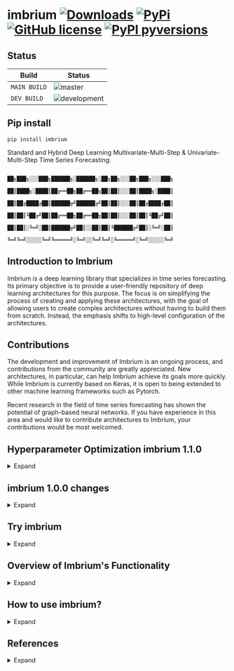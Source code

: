 # imbrium [![Downloads](https://pepy.tech/badge/imbrium)](https://pepy.tech/project/imbrium) [![PyPi](https://img.shields.io/pypi/v/imbrium.svg?color=blue)](https://pypi.org/project/imbrium/) [![GitHub license](https://img.shields.io/github/license/maxmekiska/Imbrium?color=black)](https://github.com/maxmekiska/Imbrium/blob/main/LICENSE) [![PyPI pyversions](https://img.shields.io/pypi/pyversions/imbrium.svg)](https://pypi.python.org/project/imbrium/)
 
## Status

| Build | Status|
|---|---|
| `MAIN BUILD`  |  ![master](https://github.com/maxmekiska/imbrium/actions/workflows/main.yml/badge.svg?branch=main) |
|  `DEV BUILD`   |  ![development](https://github.com/maxmekiska/imbrium/actions/workflows/main.yml/badge.svg?branch=development) |

## Pip install

```shell
pip install imbrium
```

Standard and Hybrid Deep Learning Multivariate-Multi-Step & Univariate-Multi-Step
Time Series Forecasting.


                      ██╗███╗░░░███╗██████╗░██████╗░██╗██╗░░░██╗███╗░░░███╗
                      ██║████╗░████║██╔══██╗██╔══██╗██║██║░░░██║████╗░████║
                      ██║██╔████╔██║██████╦╝██████╔╝██║██║░░░██║██╔████╔██║
                      ██║██║╚██╔╝██║██╔══██╗██╔══██╗██║██║░░░██║██║╚██╔╝██║
                      ██║██║░╚═╝░██║██████╦╝██║░░██║██║╚██████╔╝██║░╚═╝░██║
                      ╚═╝╚═╝░░░░░╚═╝╚═════╝░╚═╝░░╚═╝╚═╝░╚═════╝░╚═╝░░░░░╚═╝


## Introduction to Imbrium

Imbrium is a deep learning library that specializes in time series forecasting. Its primary objective is to provide a user-friendly repository of deep learning architectures for this purpose. The focus is on simplifying the process of creating and applying these architectures, with the goal of allowing users to create complex architectures without having to build them from scratch. Instead, the emphasis shifts to high-level configuration of the architectures.

## Contributions

The development and improvement of Imbrium is an ongoing process, and contributions from the community are greatly appreciated. New architectures, in particular, can help Imbrium achieve its goals more quickly. While Imbrium is currently based on Keras, it is open to being extended to other machine learning frameworks such as Pytorch.

Recent research in the field of time series forecasting has shown the potential of graph-based neural networks. If you have experience in this area and would like to contribute architectures to Imbrium, your contributions would be most welcomed.

## Hyperparameter Optimization imbrium 1.1.0
<details>
  <summary>Expand</summary>
Starting from version 1.1.0, imbrium will support experimental hyperparamerter optimization for the model layer config and optimizer arguments. The optimization process uses the Optuna library (https://optuna.org/).

### Optimization via the seeker decorator

To leverage Optimization, use the new classes `OptimizePureUni`, `OptimizeHybridUni`, `OptimizePureMulti` and `OptimizeHybridMulti`. These classes implement optimizable model architecture methods:

`OptimizePureUni` & `OptimizePureMulti`:

  - create_fit_mlp
  - create_fit_rnn
  - create_fit_lstm
  - create_fit_cnn
  - create_fit_gru
  - create_fit_birnn
  - create_fit_bilstm
  - create_fit_bigru
  - create_fit_encdec_rnn
  - create_fit_encdec_lstm
  - create_fit_encdec_gru
  - create_fit_encdec_cnn

`OptimizeHybridUni` & `OptimizeHybridMulti`:

  - create_fit_cnnrnn
  - create_fit_cnnlstm
  - create_fit_cnngru
  - create_fit_cnnbirnn
  - create_fit_cnnbilstm
  - create_fit_cnnbigru

#### Example `OptimizePureUni`

```python
from imbrium.predictors.univarpure import OptimizePureUni
from imbrium.utils.optimization import seeker

# initialize optimizable predictor object
predictor = OptimizePureUni(steps_past=5, steps_future=10, data=data, scale='standard')


# use seeker decorator on optimization harness
@seeker(optimizer_range=["adam", "sgd"], 
        layer_config_range= [
            {'layer0': (5, 'relu'), 'layer1': (10,'relu'), 'layer2': (5, 'relu')},
            {'layer0': (2, 'relu'), 'layer1': (5, 'relu'), 'layer2': (2, 'relu')}
        ], 
        optimization_target='minimize', n_trials = 2)
def create_fit_model(predictor: object, *args, **kwargs):
    # use optimizable create_fit_xxx method
    return predictor.create_fit_lstm(*args, **kwargs)


create_fit_model(predictor, loss='mean_squared_error', metrics='mean_squared_error', epochs=2,
                 show_progress=0, validation_split=0.20, monitor='val_loss', patience=2, min_delta=0, verbose=1
                )

predictor.show_performance()
predictor.predict(data.tail(5))
predictor.model_blueprint()
```

#### Example `OptimizeHybridUni`

```python
from imbrium.predictors.univarhybrid import OptimizeHybridUni
from imbrium.utils.optimization import seeker

predictor = OptimizeHybridUni(sub_seq = 2, steps_past = 10, steps_future = 5, data = data, scale = 'maxabs')

@seeker(optimizer_range=["adam", "sgd"], 
        layer_config_range= [
            {'layer0': (8, 1, 'relu'), 'layer1': (4, 1, 'relu'), 'layer2': (2),'layer3': (25, 'relu'), 'layer4': (10, 'relu')},
            {'layer0': (16, 1, 'relu'), 'layer1': (8, 1, 'relu'), 'layer2': (2),'layer3': (55, 'relu'), 'layer4': (10, 'relu')},
            {'layer0': (32, 1, 'relu'), 'layer1': (16, 1, 'relu'), 'layer2': (2),'layer3': (25, 'relu'), 'layer4': (10, 'relu')}
        ], 
        optimization_target='minimize', n_trials = 2)
def create_fit_model(predictor: object, *args, **kwargs):
    return predictor.create_fit_cnnlstm(*args, **kwargs)

create_fit_model(predictor, loss='mean_squared_error', metrics='mean_squared_error', epochs=2,
                 show_progress=0, validation_split=0.20, monitor='val_loss', patience=2, min_delta=0, verbose=1
                )

predictor.show_performance()
predictor.predict(data.tail(10))
predictor.model_blueprint()
```

#### Example `OptimizePureMulti`

```python
predictor = OptimizePureMulti(steps_past =  5, steps_future = 10, data = data, features = ['target', 'target', 'HouseAge', 'AveRooms', 'AveBedrms'], scale = 'normalize')


@seeker(optimizer_range=["adam", "sgd"], 
        layer_config_range= [
            {'layer0': (5, 'relu'), 'layer1': (10,'relu'), 'layer2': (5, 'relu')},
            {'layer0': (2, 'relu'), 'layer1': (5, 'relu'), 'layer2': (2, 'relu')},
            {'layer0': (20, 'relu'), 'layer1': (50, 'relu'), 'layer2': (20, 'sigmoid')}
        ], 
        optimization_target='minimize', n_trials = 3)
def create_fit_model(predictor: object, *args, **kwargs):
    return predictor.create_fit_lstm(*args, **kwargs)

create_fit_model(predictor, loss='mean_squared_error', metrics='mean_squared_error', epochs=2,
                 show_progress=1, validation_split=0.20, monitor='val_loss', patience=2, min_delta=0, verbose=1
                )


predictor.show_performance()
predictor.predict(data[['target', 'HouseAge', 'AveRooms', 'AveBedrms']].tail(5))
predictor.model_blueprint()
```


#### Example `OptimizeHybridMulti`

```python
predictor = OptimizeHybridMulti(sub_seq = 2, steps_past = 10, steps_future = 5, data = data,features = ['target', 'target', 'HouseAge', 'AveRooms', 'AveBedrms'], scale = 'normalize')


@seeker(optimizer_range=["adam", "sgd"], 
        layer_config_range= [
            {'layer0': (8, 1, 'relu'), 'layer1': (4, 1, 'relu'), 'layer2': (2), 'layer3': (5, 'relu'), 'layer4': (5, 'relu')},
            {'layer0': (8, 1, 'relu'), 'layer1': (4, 1, 'relu'), 'layer2': (2), 'layer3': (5, 'relu'), 'layer4': (5, 'relu')},
            {'layer0': (8, 1, 'relu'), 'layer1': (4, 1, 'relu'), 'layer2': (2), 'layer3': (5, 'relu'), 'layer4': (5, 'relu')}
        ], 
        optimization_target='minimize', n_trials = 3)
def create_fit_model(predictor: object, *args, **kwargs):
    return predictor.create_fit_cnnlstm(*args, **kwargs)

create_fit_model(predictor, loss='mean_squared_error', metrics='mean_squared_error', epochs=2,
                 show_progress=1, validation_split=0.20, monitor='val_loss', patience=2, min_delta=0, verbose=1
                )


predictor.show_performance()
predictor.predict(data[['target', 'HouseAge', 'AveRooms', 'AveBedrms']].tail(10))
predictor.model_blueprint()
```
#### The shell of the seeker harness
  
```python
predictor = OptimizePureMulti(...)

@seeker(optimizer_range=[...], 
        layer_config_range= [
            {...},
            {...},
            {...}
        ], 
        ...)
def create_fit_model(predictor: object, *args, **kwargs): # seeker harness
    return predictor.create_fit_xxx(*args, **kwargs)

create_fit_model(...) # execute seeker harness


predictor.show_performance()
predictor.predict(...)
predictor.model_blueprint()
```


</details>


## imbrium 1.0.0 changes
<details>
  <summary>Expand</summary>

The following important name changes have been performed:

```
- univarstandard => univarpure
- BasicMultStepUniVar => PureUni
- univarhybrid => univarhybrid (unchanged)
- HybridMultStepUniVar => HybridUni
- multivarstandard => multivarpure
- BasicMultSTepMultVar => PureMulti
- multivarhybrid => multivarhybrid (unchanged)
- HybridMultStepMultVar => HybridMulti
```
</details>

## Try imbrium
<details>
  <summary>Expand</summary>
Please ignore all cudart dlerror/warnings, since no GPU is setup in this jupyter binder environment:

[![Binder](https://mybinder.org/badge_logo.svg)](https://mybinder.org/v2/gh/maxmekiska/ImbriumTesting-Demo/main?labpath=TestImbrium.ipynb) <br>


For more testing, please visit the dedicated Demo & Testing repository at: https://github.com/maxmekiska/ImbriumTesting-Demo

</details>

## Overview of Imbrium's Functionality

<details>
  <summary>Expand</summary>

Imbrium is designed to simplify the application of deep learning models for time series forecasting. The library offers a variety of pre-built architectures, each with a fixed number of layers. However, the user retains full control over the configuration of each layer, including the number of neurons, the type of activation function, loss function, optimizer, and metrics applied. This allows for the flexibility to adapt the architecture to the specific needs of the forecast task at hand. Imbrium also offers a user-friendly interface for training and evaluating these models, making it easy to quickly iterate and test different configurations.


The library differentiates between two
modes:

1. Univariate-Multistep forecasting
2. Multivariate-Multistep forecasting

These two main modes are further divided based on the complexity of the underlying model architectures:

1. Pure
2. Hybrid

Pure supports the following architectures:

- Multilayer perceptron (MLP)
- Recurrent neural network (RNN)
- Long short-term memory (LSTM)
- Gated recurrent unit (GRU)
- Convolutional neural network (CNN)
- Bidirectional recurrent neural network (BI-RNN)
- Bidirectional long-short term memory (BI-LSTM)
- Bidirectional gated recurrent unit (BI-GRU)
- Encoder-Decoder recurrent neural network
- Encoder-Decoder long-short term memory
- Encoder-Decoder convolutional neural network (Encoding via CNN, Decoding via GRU)
- Encoder-Decoder gated recurrent unit

Hybrid supports:

- Convolutional neural network + recurrent neural network (CNN-RNN)
- Convolutional neural network + Long short-term memory (CNN-LSTM)
- Convolutional neural network + Gated recurrent unit (CNN-GRU)
- Convolutional neural network + Bidirectional recurrent neural network (CNN-BI-RNN)
- Convolutional neural network + Bidirectional long-short term memory (CNN-BI-LSTM)
- Convolutional neural network + Bidirectional gated recurrent unit (CNN-BI-GRU)

Please note that each model is supported by a prior input data pre-processing procedure which allows to set a look-back period, look-forward period, sub-sequences division (only for hybrid architectures) and data scaling method.

The following scikit-learn scaling procedures are supported:

- StandardScaler
- MinMaxScaler
- MaxAbsScaler
- Normalizing ([0, 1])
- None (raw data input)

During training/fitting, callback conditions can be defined to guard against
overfitting.

Trained models can furthermore be saved or loaded if the user wishes to do so.

</details>

## How to use imbrium?

<details>
  <summary>Expand</summary>

Attention: Typing has been left in the below examples to ease the configuration readability.

### Univariate Models:

1. Univariate-Multistep forecasting - Pure architectures

```python3
from imbrium.predictors.univarpure import PureUni

predictor = PureUni(steps_past: int, steps_future: int, data = DataFrame(),
                    scale: str = '')

# Choose between one of the architectures:

predictor.create_mlp(optimizer: str = 'adam', loss: str = 'mean_squared_error',
                     metrics: str = 'mean_squared_error',
                     layer_config: dict = {'layer0': (50, 'relu', 0.0, 0.0), 'layer1': (25,'relu', 0.0, 0.0),
                                          'layer2': (25, 'relu', 0.0)})

predictor.create_rnn(optimizer: str = 'adam', loss: str = 'mean_squared_error',
                     metrics: str = 'mean_squared_error',
                     layer_config: dict = {'layer0': (40, 'relu', 0.0, 0.0), 'layer1': (50,'relu', 0.0, 0.0),
                                           'layer2': (50, 'relu', 0.0)})

predictor.create_lstm(optimizer: str = 'adam', loss: str = 'mean_squared_error',
                      metrics: str = 'mean_squared_error',
                      layer_config: dict = {'layer0': (40, 'relu', 0.0, 0.0), 'layer1': (50,'relu', 0.0, 0.0),
                                            'layer2': (50, 'relu', 0.0)})

predictor.create_gru(optimizer: str = 'adam', loss: str = 'mean_squared_error',
                     metrics: str = 'mean_squared_error',
                     layer_config: dict = {'layer0': (40, 'relu', 0.0, 0.0), 'layer1': (50,'relu', 0.0, 0.0),
                                           'layer2': (50, 'relu', 0.0)})

predictor.create_cnn(optimizer: str = 'adam', loss: str = 'mean_squared_error',
                     metrics: str = 'mean_squared_error',
                     layer_config: dict = {'layer0': (64, 1, 'relu', 0.0, 0.0), 'layer1': (32, 1, 'relu', 0.0, 0.0), 'layer2': (2), 'layer3': (50, 'relu', 0.0)})

predictor.create_birnn(optimizer: str = 'adam', loss: str = 'mean_squared_error',
                       metrics: str = 'mean_squared_error',
                       layer_config: dict = {'layer0': (50, 'relu', 0.0, 0.0), 'layer1': (50, 'relu', 0.0)})

predictor.create_bilstm(optimizer: str = 'adam', loss: str = 'mean_squared_error',
                        metrics: str = 'mean_squared_error',
                        layer_config: dict = {'layer0': (50, 'relu', 0.0, 0.0), 'layer1': (50, 'relu', 0.0)})

predictor.create_bigru(optimizer: str = 'adam', loss: str = 'mean_squared_error',
                       metrics: str = 'mean_squared_error',
                       layer_config: dict = {'layer0': (50, 'relu', 0.0, 0.0), 'layer1': (50, 'relu', 0.0)})

predictor.create_encdec_rnn(optimizer: str = 'adam', loss: str = 'mean_squared_error',
                            metrics: str = 'mean_squared_error',
                            layer_config: dict = {'layer0': (100, 'relu', 0.0, 0.0), 'layer1': (50, 'relu', 0.0, 0.0), 'layer2': (50, 'relu', 0.0, 0.0), 'layer3': (100, 'relu', 0.0)})

predictor.create_encdec_lstm(optimizer: str = 'adam', loss: str = 'mean_squared_error',
                             metrics: str = 'mean_squared_error',
                             layer_config: dict = {'layer0': (100, 'relu', 0.0, 0.0), 'layer1': (50, 'relu', 0.0, 0.0), 'layer2': (50, 'relu', 0.0, 0.0), 'layer3': (100, 'relu', 0.0)})

predictor.create_encdec_cnn(optimizer: str = 'adam', loss: str = 'mean_squared_error',
                            metrics: str = 'mean_squared_error',
                            layer_config: dict = {'layer0': (64, 1, 'relu', 0.0, 0.0), 'layer1': (32, 1, 'relu', 0.0, 0.0), 'layer2': (2), 'layer3': (50, 'relu', 0.0, 0.0), 'layer4': (100, 'relu', 0.0)})

predictor.create_encdec_gru(optimizer: str = 'adam', loss: str = 'mean_squared_error',
                            metrics: str = 'mean_squared_error',
                            layer_config: dict = {'layer0': (100, 'relu', 0.0, 0.0), 'layer1': (50, 'relu', 0.0, 0.0), 'layer2': (50, 'relu', 0.0, 0.0), 'layer3': (100, 'relu', 0.0)})

# Fit the predictor object - more callback settings at:

# https://www.tensorflow.org/api_docs/python/tf/keras/callbacks/EarlyStopping

predictor.fit_model(epochs: int, show_progress: int = 1, validation_split: float = 0.20,
                      monitor='loss', patience=3)

# Have a look at the model performance
predictor.show_performance()

# Make a prediction based on new unseen data
predictor.predict(data: array)

# Safe your model:
predictor.save_model()

# Load a model:
# Step 1: initialize a new predictor object with same characteristics as model to load
# Step 2: Do not pass in any data
# Step 3: Invoke the method load_model()
# optional Step 4: Use the setter method set_model_id(name: str) to give model a name

loading_predictor = PureUni(steps_past: int, steps_future: int)
loading_predictor.load_model(location: str)
loading_predictor.set_model_id(name: str)
```

2. Univariate-Multistep forecasting - Hybrid architectures

```python3
from imbrium.predictors.univarhybrid import HybridUni

predictor = HybridUni(sub_seq: int, steps_past: int, steps_future: int, data =          DataFrame(), scale: str = '')

# Choose between one of the architectures:

predictor.create_cnnrnn(optimizer: str = 'adam', loss: str = 'mean_squared_error',
                        metrics: str = 'mean_squared_error',
                        layer_config = {'layer0': (64, 1, 'relu', 0.0, 0.0), 'layer1': (32, 1, 'relu', 0.0, 0.0), 'layer2': (2), 'layer3': (50, 'relu', 0.0, 0.0), 'layer4': (25, 'relu', 0.0, 0.0)})

predictor.create_cnnlstm(optimizer: str = 'adam', loss: str = 'mean_squared_error',
                         metrics: str = 'mean_squared_error',
                         layer_config = {'layer0': (64, 1, 'relu', 0.0, 0.0), 'layer1': (32, 1, 'relu', 0.0, 0.0), 'layer2': (2), 'layer3': (50, 'relu', 0.0, 0.0), 'layer4': (25, 'relu', 0.0)})

predictor.create_cnngru(optimizer: str = 'adam', loss: str = 'mean_squared_error',
                        metrics: str = 'mean_squared_error',
                        layer_config = {'layer0': (64, 1, 'relu', 0.0, 0.0), 'layer1': (32, 1, 'relu', 0.0, 0.0), 'layer2': (2), 'layer3': (50, 'relu', 0.0, 0.0), 'layer4': (25, 'relu', 0.0)})

predictor.create_cnnbirnn(optimizer: str = 'adam', loss: str = 'mean_squared_error',
                          metrics: str = 'mean_squared_error',
                          layer_config = {'layer0': (64, 1, 'relu', 0.0, 0.0), 'layer1': (32, 1, 'relu', 0.0, 0.0), 'layer2': (2), 'layer3': (50, 'relu', 0.0, 0.0), 'layer4': (25, 'relu', 0.0)})

predictor.create_cnnbilstm(optimizer: str = 'adam', loss: str = 'mean_squared_error',
                           metrics: str = 'mean_squared_error',
                           layer_config = {'layer0': (64, 1, 'relu', 0.0, 0.0), 'layer1': (32, 1, 'relu', 0.0, 0.0), 'layer2': (2), 'layer3': (50, 'relu', 0.0, 0.0), 'layer4': (25, 'relu', 0.0)})

predictor.create_cnnbigru(optimizer: str = 'adam', loss: str = 'mean_squared_error',
                          metrics: str = 'mean_squared_error',
                          layer_config = {'layer0': (64, 1, 'relu', 0.0, 0.0), 'layer1': (32, 1, 'relu', 0.0, 0.0), 'layer2': (2), 'layer3': (50, 'relu', 0.0, 0.0), 'layer4': (25, 'relu', 0.0)})

# Fit the predictor object - more callback settings at:

# https://www.tensorflow.org/api_docs/python/tf/keras/callbacks/EarlyStopping

predictor.fit_model(epochs: int, show_progress: int = 1, validation_split: float = 0.20,
                      monitor='loss', patience=3)

# Have a look at the model performance
predictor.show_performance()

# Make a prediction based on new unseen data
predictor.predict(data: array)

# Safe your model:
predictor.save_model()

# Load a model:
# Step 1: initialize a new predictor object with same characteristics as model to load
# Step 2: Do not pass in any data
# Step 3: Invoke the method load_model()
# optional Step 4: Use the setter method set_model_id(name: str) to give model a name

loading_predictor =  HybridUni(sub_seq: int, steps_past: int, steps_future: int)
loading_predictor.load_model(location: str)
loading_predictor.set_model_id(name: str)
```

### Multivariate Models:

1. Multivariate-Multistep forecasting - Pure architectures

```python3
from imbrium.predictors.multivarpure import PureMulti

# please make sure that the target feature is the first variable in the feature list
predictor = PureMulti(steps_past: int, steps_future: int, data = DataFrame(), features = [], scale: str = '')

# Choose between one of the architectures:

predictor.create_mlp(optimizer: str = 'adam', loss: str = 'mean_squared_error',
                     metrics: str = 'mean_squared_error',
                     layer_config: dict = {'layer0': (50, 'relu', 0.0, 0.0), 'layer1': (25,'relu', 0.0, 0.0),
                                           'layer2': (25, 'relu', 0.0)})

predictor.create_rnn(optimizer: str = 'adam', loss: str = 'mean_squared_error',
                     metrics: str = 'mean_squared_error',
                     layer_config: dict = {'layer0': (40, 'relu', 0.0, 0.0), 'layer1': (50,'relu', 0.0, 0.0),
                                           'layer2': (50, 'relu', 0.0)})

predictor.create_lstm(optimizer: str = 'adam', loss: str = 'mean_squared_error',
                      metrics: str = 'mean_squared_error',
                      layer_config: dict = {'layer0': (40, 'relu', 0.0, 0.0), 'layer1': (50,'relu', 0.0, 0.0),
                                            'layer2': (50, 'relu', 0.0)})

predictor.create_gru(optimizer: str = 'adam', loss: str = 'mean_squared_error',
                     metrics: str = 'mean_squared_error',
                     layer_config: dict = {'layer0': (40, 'relu', 0.0, 0.0), 'layer1': (50,'relu', 0.0, 0.0),
                                           'layer2': (50, 'relu', 0.0)})

predictor.create_cnn(optimizer: str = 'adam', loss: str = 'mean_squared_error',
                     metrics: str = 'mean_squared_error',
                     layer_config: dict = {'layer0': (64, 1, 'relu', 0.0, 0.0), 'layer1': (32, 1, 'relu', 0.0, 0.0), 'layer2': (2), 'layer3': (50, 'relu', 0.0)})

predictor.create_birnn(optimizer: str = 'adam', loss: str = 'mean_squared_error',
                       metrics: str = 'mean_squared_error',
                       layer_config: dict = {'layer0': (50, 'relu', 0.0), 'layer1': (50, 'relu', 0.0)})

predictor.create_bilstm(optimizer: str = 'adam', loss: str = 'mean_squared_error',
                        metrics: str = 'mean_squared_error',
                        layer_config: dict = {'layer0': (50, 'relu', 0.0, 0.0), 'layer1': (50, 'relu', 0.0)})

predictor.create_bigru(optimizer: str = 'adam', loss: str = 'mean_squared_error',
                       metrics: str = 'mean_squared_error',
                       layer_config: dict = {'layer0': (50, 'relu', 0.0, 0.0), 'layer1': (50, 'relu', 0.0)})

predictor.create_encdec_rnn(optimizer: str = 'adam', loss: str = 'mean_squared_error',
                            metrics: str = 'mean_squared_error',
                            layer_config: dict = {'layer0': (100, 'relu', 0.0, 0.0), 'layer1': (50, 'relu', 0.0, 0.0), 'layer2': (50, 'relu', 0.0, 0.0), 'layer3': (100, 'relu', 0.0)})

predictor.create_encdec_lstm(optimizer: str = 'adam', loss: str = 'mean_squared_error',
                             metrics: str = 'mean_squared_error',
                             layer_config: dict = {'layer0': (100, 'relu', 0.0, 0.0), 'layer1': (50, 'relu', 0.0, 0.0), 'layer2': (50, 'relu', 0.0, 0.0), 'layer3': (100, 'relu', 0.0)})

predictor.create_encdec_cnn(optimizer: str = 'adam', loss: str = 'mean_squared_error',
                            metrics: str = 'mean_squared_error',
                            layer_config: dict = {'layer0': (64, 1, 'relu', 0.0, 0.0), 'layer1': (32, 1, 'relu', 0.0, 0.0), 'layer2': (2), 'layer3': (50, 'relu', 0.0, 0.0), 'layer4': (100, 'relu', 0.0)})

predictor.create_encdec_gru(optimizer: str = 'adam', loss: str = 'mean_squared_error',
                            metrics: str = 'mean_squared_error',
                            layer_config: dict = {'layer0': (100, 'relu', 0.0, 0.0), 'layer1': (50, 'relu', 0.0, 0.0), 'layer2': (50, 'relu', 0.0, 0.0), 'layer3': (100, 'relu', 0.0)})

# Fit the predictor object - more callback settings at:

# https://www.tensorflow.org/api_docs/python/tf/keras/callbacks/EarlyStopping

predictor.fit_model(epochs: int, show_progress: int = 1, validation_split: float = 0.20,
                      monitor='loss', patience=3)

# Have a look at the model performance
predictor.show_performance()

# Make a prediction based on new unseen data
predictor.predict(data: array)

# Safe your model:
predictor.save_model()

# Load a model:
# Step 1: initialize a new predictor object with same characteristics as model to load
# Step 2: Do not pass in any data
# Step 3: Invoke the method load_model()
# optional Step 4: Use the setter method set_model_id(name: str) to give model a name

loading_predictor = PureMulti(steps_past: int, steps_future: int)
loading_predictor.load_model(location: str)
loading_predictor.set_model_id(name: str)
```
2. Multivariate-Multistep forecasting - Hybrid architectures

```python3
from imbrium.predictors.multivarhybrid import HybridMulti

# please make sure that the target feature is the first variable in the feature list
predictor = HybridMulti(sub_seq: int, steps_past: int, steps_future: int, data = DataFrame(), features:list = [], scale: str = '')

# Choose between one of the architectures:

predictor.create_cnnrnn(optimizer: str = 'adam', loss: str = 'mean_squared_error',
                        metrics: str = 'mean_squared_error',
                        layer_config = {'layer0': (64, 1, 'relu', 0.0, 0.0), 'layer1': (32, 1, 'relu', 0.0, 0.0), 'layer2': (2), 'layer3': (50, 'relu', 0.0, 0.0), 'layer4': (25, 'relu', 0.0)})

predictor.create_cnnlstm(optimizer: str = 'adam', loss: str = 'mean_squared_error',
                         metrics: str = 'mean_squared_error',
                         layer_config = {'layer0': (64, 1, 'relu', 0.0, 0.0), 'layer1': (32, 1, 'relu', 0.0, 0.0), 'layer2': (2), 'layer3': (50, 'relu', 0.0, 0.0), 'layer4': (25, 'relu', 0.0)})

predictor.create_cnngru(optimizer: str = 'adam', loss: str = 'mean_squared_error',
                        metrics: str = 'mean_squared_error',
                        layer_config = {'layer0': (64, 1, 'relu', 0.0, 0.0), 'layer1': (32, 1, 'relu', 0.0, 0.0), 'layer2': (2), 'layer3': (50, 'relu', 0.0, 0.0), 'layer4': (25, 'relu', 0.0)})

predictor.create_cnnbirnn(optimizer: str = 'adam', loss: str = 'mean_squared_error',
                          metrics: str = 'mean_squared_error',
                          layer_config = {'layer0': (64, 1, 'relu', 0.0, 0.0), 'layer1': (32, 1, 'relu', 0.0, 0.0), 'layer2': (2), 'layer3': (50, 'relu', 0.0, 0.0), 'layer4': (25, 'relu', 0.0)})

predictor.create_cnnbilstm(optimizer: str = 'adam', loss: str = 'mean_squared_error',
                           metrics: str = 'mean_squared_error',
                           layer_config = {'layer0': (64, 1, 'relu', 0.0, 0.0), 'layer1': (32, 1, 'relu', 0.0, 0.0), 'layer2': (2), 'layer3': (50, 'relu', 0.0, 0.0), 'layer4': (25, 'relu', 0.0)})

predictor.create_cnnbigru(optimizer: str = 'adam', loss: str = 'mean_squared_error',
                          metrics: str = 'mean_squared_error',
                          layer_config = {'layer0': (64, 1, 'relu', 0.0, 0.0), 'layer1': (32, 1, 'relu', 0.0, 0.0), 'layer2': (2), 'layer3': (50, 'relu', 0.0, 0.0), 'layer4': (25, 'relu', 0.0)})

# Fit the predictor object - more callback settings at:

# https://www.tensorflow.org/api_docs/python/tf/keras/callbacks/EarlyStopping

predictor.fit_model(epochs: int, show_progress: int = 1, validation_split: float = 0.20,
                      monitor='loss', patience=3)

# Have a look at the model performance
predictor.show_performance()

# Make a prediction based on new unseen data
predictor.predict(data: array)

# Safe your model:
predictor.save_model()

# Load a model:
# Step 1: initialize a new predictor object with same characteristics as model to load
# Step 2: Do not pass in any data
# Step 3: Invoke the method load_model()
# optional Step 4: Use the setter method set_model_id(name: str) to give model a name

loading_predictor =  HybridMulti(sub_seq: int, steps_past: int, steps_future: int)
loading_predictor.load_model(location: str)
loading_predictor.set_model_id(name: str)
```
</details>

## References

<details>
  <summary>Expand</summary>

Brwonlee, J., 2016. Display deep learning model training history in keras [Online]. Available from:
https://machinelearningmastery.com/display-deep-
learning-model-training-history-in-keras/.

Brwonlee, J., 2018a. How to develop convolutional neural network models for time series forecasting [Online]. Available from:
https://machinelearningmastery.com/how-to-develop-convolutional-
neural-network-models-for-time-series-forecasting/.

Brwonlee, J., 2018b. How to develop lstm models for time series forecasting [Online]. Available from:
https://machinelearningmastery.com/how-to-develop-
lstm-models-for-time-series-forecasting/.

Brwonlee, J., 2018c. How to develop multilayer perceptron models for time series forecasting [Online]. Available from:
https://machinelearningmastery.com/how-to-develop-multilayer-
perceptron-models-for-time-series-forecasting/.

</details>